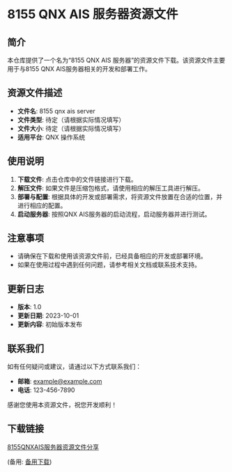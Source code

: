 # 8155 QNX AIS 服务器资源文件

## 简介

本仓库提供了一个名为“8155 QNX AIS 服务器”的资源文件下载。该资源文件主要用于与8155 QNX AIS服务器相关的开发和部署工作。

## 资源文件描述

- **文件名**: 8155 qnx ais server
- **文件类型**: 待定（请根据实际情况填写）
- **文件大小**: 待定（请根据实际情况填写）
- **适用平台**: QNX 操作系统

## 使用说明

1. **下载文件**: 点击仓库中的文件链接进行下载。
2. **解压文件**: 如果文件是压缩包格式，请使用相应的解压工具进行解压。
3. **部署与配置**: 根据具体的开发或部署需求，将资源文件放置在合适的位置，并进行相应的配置。
4. **启动服务器**: 按照QNX AIS服务器的启动流程，启动服务器并进行测试。

## 注意事项

- 请确保在下载和使用该资源文件前，已经具备相应的开发或部署环境。
- 如果在使用过程中遇到任何问题，请参考相关文档或联系技术支持。

## 更新日志

- **版本**: 1.0
- **更新日期**: 2023-10-01
- **更新内容**: 初始版本发布

## 联系我们

如有任何疑问或建议，请通过以下方式联系我们：

- **邮箱**: example@example.com
- **电话**: 123-456-7890

感谢您使用本资源文件，祝您开发顺利！

## 下载链接
[8155QNXAIS服务器资源文件分享](https://pan.quark.cn/s/50d9436778e5) 

(备用: [备用下载](https://pan.baidu.com/s/1BBIibawswZBf3u9MRurBKg?pwd=1234
))
